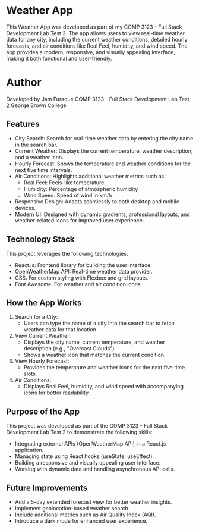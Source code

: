 # Weather App
This Weather App was developed as part of my COMP 3123 - Full Stack Development Lab Test 2. The app allows users to view real-time weather data for any city, including the current weather conditions, detailed hourly forecasts, and air conditions like Real Feel, humidity, and wind speed. The app provides a modern, responsive, and visually appealing interface, making it both functional and user-friendly.

# Author
Developed by Jam Furaque
COMP 3123 - Full Stack Development Lab Test 2
George Brown College

## Features
- City Search: Search for real-time weather data by entering the city name in the search bar.
- Current Weather: Displays the current temperature, weather description, and a weather icon.
- Hourly Forecast: Shows the temperature and weather conditions for the next five time intervals.
- Air Conditions: Highlights additional weather metrics such as:
    - Real Feel: Feels-like temperature
    - Humidity: Percentage of atmospheric humidity
    - Wind Speed: Speed of wind in km/h
- Responsive Design: Adapts seamlessly to both desktop and mobile devices.
- Modern UI: Designed with dynamic gradients, professional layouts, and weather-related icons for improved user experience.

## Technology Stack
This project leverages the following technologies:

- React.js: Frontend library for building the user interface.
- OpenWeatherMap API: Real-time weather data provider.
- CSS: For custom styling with Flexbox and grid layouts.
- Font Awesome: For weather and air condition icons.

## How the App Works
1. Search for a City: 
    - Users can type the name of a city into the search bar to fetch weather data for that location.
2. View Current Weather:
     - Displays the city name, current temperature, and weather description (e.g., "Overcast Clouds").
     - Shows a weather icon that matches the current condition.
3.  View Hourly Forecast:
    - Provides the temperature and weather icons for the next five time slots.
4. Air Conditions:
    - Displays Real Feel, humidity, and wind speed with accompanying icons for better readability.

## Purpose of the App
This project was developed as part of the COMP 3123 - Full Stack Development Lab Test 2 to demonstrate the following skills:

- Integrating external APIs (OpenWeatherMap API) in a React.js application.
- Managing state using React hooks (useState, useEffect).
- Building a responsive and visually appealing user interface.
- Working with dynamic data and handling asynchronous API calls.


## Future Improvements
- Add a 5-day extended forecast view for better weather insights.
- Implement geolocation-based weather search.
- Include additional metrics such as Air Quality Index (AQI).
- Introduce a dark mode for enhanced user experience.